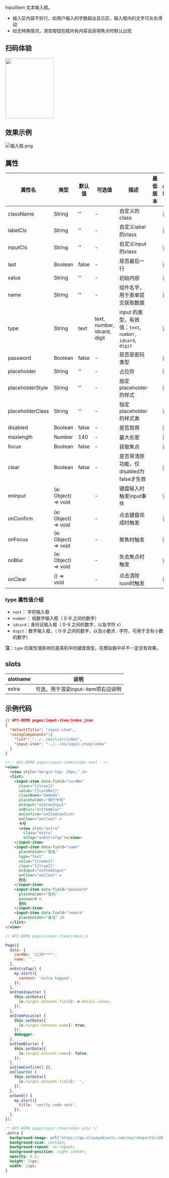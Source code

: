 InputItem 文本输入框。
- 输入区内容不折行，如用户输入的字数超出显示区，输入框内的文字可左右滑动
- 如无特殊情况，清空按钮在框内有内容且获得焦点时默认出现
## 扫码体验
<img src="https://gw.alipayobjects.com/zos/rmsportal/HoUOLnPEOaymuHlbeyqR.jpeg" width="154" height="190" />

## 效果示例
![输入框.png](https://gw.alipayobjects.com/mdn/rms_ce4c6f/afts/img/A*DumuSohfeXQAAAAAAAAAAABkARQnAQ) 

## 属性
| 属性名           | 类型                | 默认值 | 可选值                      | 描述                                                      | 最低版本 | 必填 |
| ---------------- | ------------------- | ------ | --------------------------- | --------------------------------------------------------- | -------- | ---- |
| className        | String              | ''     | -                           | 自定义的class                                             |          | 否   |
| labelCls         | String              | ''     | -                           | 自定义label的class                                        |          | 否   |
| inputCls         | String              | ''     | -                           | 自定义input的class                                        |          | 否   |
| last             | Boolean             | false  | -                           | 是否最后一行                                              |          | 否   |
| value            | String              | ''     | -                           | 初始内容                                                  |          | 否   |
| name             | String              | ''     | -                           | 组件名字，用于表单提交获取数据                            |          | 否   |
| type             | String              | text   | text, number, idcard, digit | input 的类型，有效值：`text`, `number`, `idcard`, `digit` |          | 否   |
| password         | Boolean             | false  | -                           | 是否是密码类型                                            |          | 否   |
| placeholder      | String              | ''     | -                           | 占位符                                                    |          | 否   |
| placeholderStyle | String              | ''     | -                           | 指定 placeholder 的样式                                   |          | 否   |
| placeholderClass | String              | ''     | -                           | 指定 placeholder 的样式类                                 |          | 否   |
| disabled         | Boolean             | false  | -                           | 是否禁用                                                  |          | 否   |
| maxlength        | Number              | 140    | -                           | 最大长度                                                  |          | 否   |
| focus            | Boolean             | false  | -                           | 获取焦点                                                  |          | 否   |
| clear            | Boolean             | false  | -                           | 是否带清除功能，仅disabled为false才生效                   |          | 否   |
| onInput          | (e: Object) => void |        | -                           | 键盘输入时触发input事件                                   |          | 否   |
| onConfirm        | (e: Object) => void |        | -                           | 点击键盘完成时触发                                        |          | 否   |
| onFocus          | (e: Object) => void |        | -                           | 聚焦时触发                                                |          | 否   |
| onBlur           | (e: Object) => void |        | -                           | 失去焦点时触发                                            |          | 否   |
| onClear          | () => void          |        | -                           | 点击清除icon时触发                                        |          | 否   |

### type 属性值介绍
* `text`： 字符输入框
* `number`： 纯数字输入框（ 0-9 之间的数字）
* `idcard`：身份证输入框（ 0-9 之间的数字，以及字符 x）
* `digit`：数字输入框，（ 0-9 之间的数字，以及小数点 . 字符，可用于含有小数的数字）

**注**：`type` 的属性值影响的是真机中的键盘类型，在模拟器中并不一定会有效果。

## slots

| slotname | 说明 |
| ---- | ---- |
| extra | 可选，用于渲染input-item项右边说明 |

## 示例代码

```json
// API-DEMO pages/input-item/index.json
{
  "defaultTitle": "input-item",
  "usingComponents":{
    "list": "../../es/list/index",
    "input-item": "../../es/input-item/index"
  }
}
```

```html
<!-- API-DEMO pages/input-item/index.axml -->
<view>
  <view style="margin-top: 10px;" />
  <list>
    <input-item data-field="cardNo" 
      clear="{{true}}" 
      value="{{cardNo}}" 
      className="dadada" 
      placeholder="银行卡号" 
      onInput="onItemInput"
      onBlur="onItemBlur" 
      onConfirm="onItemConfirm" 
      onClear="onClear" >
      卡号
      <view slot="extra" 
        class="extra" 
        onTap="onExtraTap"></view>
    </input-item>
    <input-item data-field="name" 
      placeholder="姓名" 
      type="text" 
      value="{{name}}" 
      clear="{{true}}" 
      onInput="onItemInput" 
      onClear="onClear" >
      姓名
    </input-item>
    <input-item data-field="password" 
      placeholder="密码" 
      password >
      密码
    </input-item>
    <input-item data-field="remark" 
      placeholder="备注" />
  </list>
</view>
```

```javascript
// API-DEMO pages/input-item/index.js

Page({
  data: {
    cardNo: '1234****',
    name: '',
  },
  onExtraTap() {
    my.alert({
      content: 'extra tapped',
    });
  },
  onItemInput(e) {
    this.setData({
      [e.target.dataset.field]: e.detail.value,
    });
  },
  onItemFocus(e) {
    this.setData({
      [e.target.dataset.name]: true,
    });
    debugger;
  },
  onItemBlur(e) {
    this.setData({
      [e.target.dataset.name]: false,
    });
  },
  onItemConfirm() {},
  onClear(e) {
    this.setData({
      [e.target.dataset.field]: '',
    });
  },
  onSend() {
    my.alert({
      title: 'verify code sent',
    });
  },
});

```

```css
/* API-DEMO page/input-item/index.acss */
.extra {
  background-image: url('https://gw.alipayobjects.com/zos/rmsportal/dOfSJfWQvYdvsZiJStvg.svg');
  background-size: contain;
  background-repeat: no-repeat;
  background-position: right center;
  opacity: 0.2;
  height: 22px;
  width: 22px;
}
```